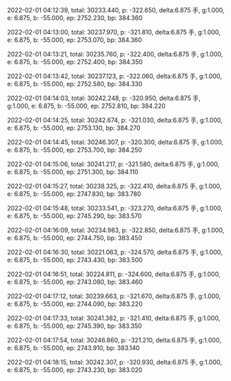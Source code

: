 2022-02-01 04:12:39, total: 30233.440, p: -322.650, delta:6.875 手, g:1.000, e: 6.875, b: -55.000, ep: 2752.230, bp: 384.360

2022-02-01 04:13:00, total: 30237.970, p: -321.810, delta:6.875 手, g:1.000, e: 6.875, b: -55.000, ep: 2753.070, bp: 384.360

2022-02-01 04:13:21, total: 30235.760, p: -322.400, delta:6.875 手, g:1.000, e: 6.875, b: -55.000, ep: 2752.400, bp: 384.350

2022-02-01 04:13:42, total: 30237.123, p: -322.060, delta:6.875 手, g:1.000, e: 6.875, b: -55.000, ep: 2752.580, bp: 384.330

2022-02-01 04:14:03, total: 30242.248, p: -320.950, delta:6.875 手, g:1.000, e: 6.875, b: -55.000, ep: 2752.810, bp: 384.220

2022-02-01 04:14:25, total: 30242.674, p: -321.030, delta:6.875 手, g:1.000, e: 6.875, b: -55.000, ep: 2753.130, bp: 384.270

2022-02-01 04:14:45, total: 30246.307, p: -320.300, delta:6.875 手, g:1.000, e: 6.875, b: -55.000, ep: 2753.700, bp: 384.250

2022-02-01 04:15:06, total: 30241.217, p: -321.580, delta:6.875 手, g:1.000, e: 6.875, b: -55.000, ep: 2751.300, bp: 384.110

2022-02-01 04:15:27, total: 30238.325, p: -322.410, delta:6.875 手, g:1.000, e: 6.875, b: -55.000, ep: 2747.830, bp: 383.780

2022-02-01 04:15:48, total: 30233.541, p: -323.270, delta:6.875 手, g:1.000, e: 6.875, b: -55.000, ep: 2745.290, bp: 383.570

2022-02-01 04:16:09, total: 30234.983, p: -322.850, delta:6.875 手, g:1.000, e: 6.875, b: -55.000, ep: 2744.750, bp: 383.450

2022-02-01 04:16:30, total: 30221.063, p: -324.570, delta:6.875 手, g:1.000, e: 6.875, b: -55.000, ep: 2743.430, bp: 383.500

2022-02-01 04:16:51, total: 30224.811, p: -324.600, delta:6.875 手, g:1.000, e: 6.875, b: -55.000, ep: 2743.080, bp: 383.460

2022-02-01 04:17:12, total: 30239.663, p: -321.670, delta:6.875 手, g:1.000, e: 6.875, b: -55.000, ep: 2744.090, bp: 383.220

2022-02-01 04:17:33, total: 30241.382, p: -321.410, delta:6.875 手, g:1.000, e: 6.875, b: -55.000, ep: 2745.390, bp: 383.350

2022-02-01 04:17:54, total: 30246.860, p: -321.210, delta:6.875 手, g:1.000, e: 6.875, b: -55.000, ep: 2743.910, bp: 383.140

2022-02-01 04:18:15, total: 30242.307, p: -320.930, delta:6.875 手, g:1.000, e: 6.875, b: -55.000, ep: 2743.230, bp: 383.020